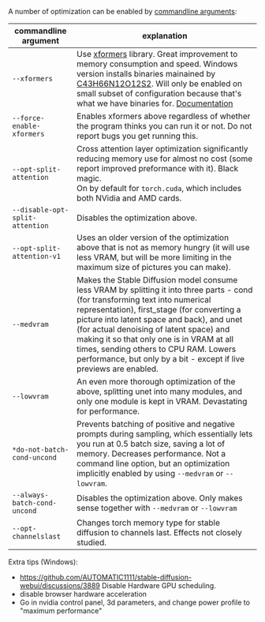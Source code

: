 A number of optimization can be enabled by [commandline arguments](Run-with-Custom-Parameters):

| commandline argument           | explanation                                                                                                                                                                                                                                                                                                                                                                                                                          |
|--------------------------------|--------------------------------------------------------------------------------------------------------------------------------------------------------------------------------------------------------------------------------------------------------------------------------------------------------------------------------------------------------------------------------------------------------------------------------------|
| `--xformers`                   | Use [xformers](https://github.com/facebookresearch/xformers) library. Great improvement to memory consumption and speed. Windows version installs binaries mainained by [C43H66N12O12S2](https://github.com/C43H66N12O12S2/stable-diffusion-webui/releases). Will only be enabled on small subset of configuration because that's what we have binaries for. [Documentation](https://github.com/AUTOMATIC1111/stable-diffusion-webui/wiki/Xformers)                                                                         |
| `--force-enable-xformers`      | Enables xformers above regardless of whether the program thinks you can run it or not. Do not report bugs you get running this.                                                                                                                                                                                                                                                                                                      |
| `--opt-split-attention`        | Cross attention layer optimization significantly reducing memory use for almost no cost (some report improved preformance with it).  Black magic. <br/>On by default for `torch.cuda`, which includes both NVidia and AMD cards.                                                                                                                                                                                                     |
| `--disable-opt-split-attention` | Disables the optimization above.                                                                                                                                                                                                                                                                                                                                                                                                     |
| `--opt-split-attention-v1`     | Uses an older version of the optimization above that is not as memory hungry (it will use less VRAM, but will be more limiting in the maximum size of pictures you can make).                                                                                                                                                                                                                                                        |
| `--medvram`                    | Makes the Stable Diffusion model consume less VRAM by splitting it into three parts - cond (for transforming text into numerical representation), first_stage (for converting a picture into latent space and back), and unet (for actual denoising of latent space) and making it so that only one is in VRAM at all times, sending others to CPU RAM. Lowers performance, but only by a bit - except if live previews are enabled. |
| `--lowvram`                    | An even more thorough optimization of the above, splitting unet into many modules, and only one module is kept in VRAM. Devastating for performance.                                                                                                                                                                                                                                                                                 |
| `*do-not-batch-cond-uncond`    | Prevents batching of positive and negative prompts during sampling, which essentially lets you run at 0.5 batch size, saving a lot of memory. Decreases performance. Not a command line option, but an optimization implicitly enabled by using `--medvram` or `--lowvram`.                                                                                                                                                          |
| `--always-batch-cond-uncond`   | Disables the optimization above. Only makes sense together with `--medvram` or `--lowvram`                                                                                                                                                                                                                                                                                                                                           |
| `--opt-channelslast`           | Changes torch memory type for stable diffusion to channels last. Effects not closely studied.                                                                                                                                                                                                                                                                                                                                        |


Extra tips (Windows): 
- https://github.com/AUTOMATIC1111/stable-diffusion-webui/discussions/3889 Disable Hardware GPU scheduling.
- disable browser hardware acceleration
- Go in nvidia control panel, 3d parameters, and change power profile to "maximum performance"